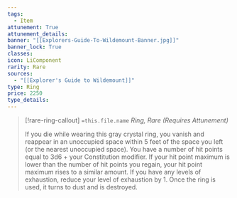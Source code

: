 ```yaml
---
tags:
  - Item
attunement: True
attunement_details: 
banner: "[[Explorers-Guide-To-Wildemount-Banner.jpg]]"
banner_lock: True
classes:
icon: LiComponent
rarity: Rare
sources:
  - "[[Explorer's Guide to Wildemount]]"
type: Ring
price: 2250
type_details: 
---
```

>[!rare-ring-callout] `=this.file.name`
>*Ring, Rare (Requires Attunement)*
>
>If you die while wearing this gray crystal ring, you vanish and reappear in an unoccupied space within 5 feet of the space you left (or the nearest unoccupied space). You have a number of hit points equal to 3d6 + your Constitution modifier. If your hit point maximum is lower than the number of hit points you regain, your hit point maximum rises to a similar amount. If you have any levels of exhaustion, reduce your level of exhaustion by 1. Once the ring is used, it turns to dust and is destroyed.
>
>
